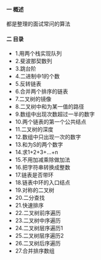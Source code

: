 #### 一 概述
都是整理的面试常问的算法

#### 二 目录

* 1.用两个栈实现队列
* 2.斐波那契数列
* 3.跳台阶
* 4.二进制中1的个数
* 5.反转链表
* 6.合并两个排序的链表
* 7.二叉树的镜像
* 8.二叉树中和为某一值的路径
* 9.数组中出现次数超过一半的数字
* 10.两个链表的第一个公共结点
* 11.二叉树的深度
* 12.数组中只出现一次的数字
* 13.和为S的两个数字
* 14.求1+2+3+...+n
* 15.不用加减乘除做加法
* 16.把字符串转换成整数
* 17.链表是否带环		
* 18.链表中环的入口结点
* 19.对称的二叉树
* 20.二分查找
* 21.快速排序
* 22.二叉树前序遍历
* 23.二叉树中序遍历
* 24.二叉树层序遍历1
* 25.二叉树层序遍历2
* 26.二叉树后序遍历
* 27.合并排序数组
